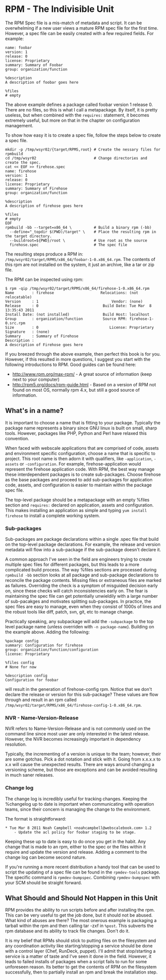 
# RPM - The Indivisible Unit

The RPM Spec file is a mis-match of metadata and script.  It can be overwhelming if a new user views a mature RPM spec file for the first time.  However, a spec file can be easily created with a few required fields.  For example:

    name: foobar
    version: 1
    release: 0
    license: Proprietary
    summary: Summary of Foobar
    group: organization/function

    %description
    A description of foobar goes here

    %files
    # empty

The above example defines a package called foobar version 1 release 0.  There are no files, so this is what I call a metapackage.  By itself, it is pretty useless, but when combined with the `requires:` statement, it becomes extremely useful, but more on that in the chapter on configuration management.

To show how easy it is to create a spec file, follow the steps below to create a spec file.  

    
    mkdir -p /tmp/wsyr02/{target/RPMS,root} # Create the nessary files for rpmbuild
    cd /tmp/wsyr02                          # Change directories and create the spec.
    cat << EOF >> firehose.spec               
    name: firehose
    version: 1
    release: 0
    license: Proprietary
    summary: Summary of Firehose
    group: organization/function

    %description
    A description of firehose goes here

    %files
    # empty
    EOF
    rpmbuild -bb --target=x86_64 \          # Build a binary rpm (-bb)
      --define="_topdir $(PWD)/target" \    # Place the resulting rpm in the target directory.
      --buildroot=${PWD}/root \             # Use root as the source
      firehose.spec                         # The spec file
    
The resulting steps produce a RPM in: `/tmp/wsyr02/target/RPMS/x86_64/foobar-1-0.x86_64.rpm`.  The contents of this rpm are not installed on the system, it just an archive, like a tar or zip file.

The RPM can be inspected using rpm:

    $ rpm -qip /tmp/wsyr02/target/RPMS/x86_64/firehose-1-0.x86_64.rpm
    Name        : firehose                     Relocations: (not relocatable)
    Version     : 1                                 Vendor: (none)
    Release     : 0                             Build Date: Tue Mar  8 13:35:43 2011
    Install Date: (not installed)               Build Host: localhost
    Group       : organization/function         Source RPM: firehose-1-0.src.rpm
    Size        : 0                                License: Proprietary
    Signature   : (none)
    Summary     : Summary of Firehose
    Description :
    A description of Firehose goes here

If you breezed through the above example, then perfect this book is for you.  However, if this resulted in more questions, I suggest you start with the following introductions to RPM.  Good guides can be found here:

  - http://www.rpm.org/max-rpm/ - A great source of information (keep next to your computer)
  - http://rpm5.org/docs/rpm-guide.html - Based on a version of RPM not found on most OS, normally rpm 4.x, but still a good source of information.

## What's in a name?

It is important to choose a name that is fitting to your package.  Typically the package name represents a binary since GNU linux is built on small, sharp tools.  However, packages like PHP, Python and Perl have relaxed this convention.

When faced with webscale applications that are comprised of code, assets and environment specific configuration, choose a name that is specific to project.  This root name is then adorn it with qualifiers, like `-application`, `-assets` or `-configuration`.  For example, firehose-application would represent the firehose application code.  With RPM, the best way manage these interdependent packages is to create sub-packages.  Choose firehose as the base packages and proceed to add sub-packages for application code, assets, and configuration is easier to maintain within the package spec file.

The top-level package should be a metapackage with an empty %files section and `requires:` declared on application, assets and configuration.  This makes installing an application as simple and typing `yum install firehose` to install a complete working system.  

### Sub-packages

Sub-packages are package declarations within a single .spec file that build on the top-level package declarations.  For example, the release and version metadata will flow into a sub-package if the sub-package doesn't declare it.  

A common approach I've seen in the field are engineers trying to create multiple spec files for different packages, but this leads to a more complicated build process.  The way %files sections are processed during `rpmbuild -bb` section looks at all package and sub-package declarations to reconcile the package contents.  Missing files or extraneous files are marked as failures.  Overriding the check is a symptom of misguided decision early on, since these checks will catch inconsistencies early on.  The fear is maintaining the spec file can get potentially unwieldily with a large number of sub-pacakges and motivates splitting sub-packages.  In practice, the spec files are easy to manage, even when they consist of 1000s of lines and the robust tools like diff, patch, svn, git, etc to manage change.

Practically speaking, any subpackage will add the `-subpackage` to the top level package name (unless overriden with `-n package-name`).  Building on the example above.  Adding the following:

    %package config
    summary: Configuration for firehose
    group: organization/function/configuration
    license: Proprietary
    
    %files config
    # None for now
    
    %description config
    Configuration for foobar

will result in the generation of firehose-config rpm.  Notice that we don't declare the release or version for this sub-package?  These values are flow through and result in an rpm called `/tmp/wsyr02/target/RPMS/x86_64/firehose-config-1-0.x86_64.rpm`.

### NVR - Name-Version-Release

NVR refers to Name-Version-Release and is not commonly used on the command line since most user are only interested in the latest release.  However, the NVR becomes increasingly important in dependency resolution.

Typically, the incrementing of a version is unique to the team; however, their are some gotchas.  Pick a dot notation and stick with it.  Going from x.x.x.x to x.x will cause the unexpected results.  There are ways around changing a versioning scheme, but those are exceptions and can be avoided resulting in much saner releases.

### Change log

The change log is incredibly useful for tracking changes.  Keeping the %changelog up to date is important when communicating with operation teams, since their concern is managing the change to the environment.

The format is straightforward:

    * Tue Mar 8 2011 Noah Campbell <noahcampbell@webscalebook.com> 1.2
        - Update the acl policy for foobar staging to be stage.

Keeping these up to date is easy to do once you get in the habit.  Any change that is made to an rpm, either to the spec or the files within it require and update the version and release.  Adding a comment to the change log can become second nature.

If you're running a more recent distribution a handy tool that can be used to script the updating of a spec file can be found in the `rpmdev-tools` package.  The specific command is `rpmdev-bumpspec`.  Combining `rpmdev-bumpspec` with your SCM should be straight forward.

## What Should and Should Not Happen in this Unit

RPM provides the ability to run scripts before and after installing the rpm.  This can be very useful to get the job done, but it should not be abused.  What kind of abuses are there?  The most onerous example is packaging a tarball within the rpm and then calling tar -zxf in `%post`.  This subverts the rpm database and its ability to track file changes.  Don't do it.

It is my belief that RPMs should stick to putting files on the filesystem and any coordination activity like starting/stopping a service should be done with a control layer (Chef, RunDeck, puppet).  I'll admit that stop/starting a service is a matter of taste and I've seen it done in the field.  However, it leads to failed installs of packages when a script fails to run for some unforeseen reason.  Its better to get the contents of RPM on the filesystem successfully, then to partially install an rpm and break the installation step.

